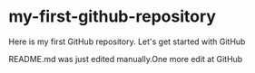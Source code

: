 # my-first-github-repository
Here is my first GitHub repository. Let's get started with GitHub

README.md was just edited manually.One more edit at GitHub

